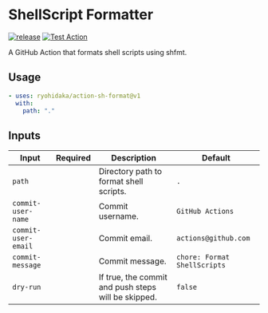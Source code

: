 # ShellScript Formatter

[![release](https://badgen.net/github/release/ryohidaka/action-sh-format)](https://github.com/ryohidaka/action-sh-format/releases/)
[![Test Action](https://github.com/ryohidaka/action-sh-format/actions/workflows/test.yml/badge.svg)](https://github.com/ryohidaka/action-sh-format/actions/workflows/test.yml)

A GitHub Action that formats shell scripts using shfmt.

## Usage

```yml
- uses: ryohidaka/action-sh-format@v1
  with:
    path: "."
```

## Inputs

| Input               | Required | Description                                         | Default                      |
| ------------------- | -------- | --------------------------------------------------- | ---------------------------- |
| `path`              |          | Directory path to format shell scripts.             | `.`                          |
| `commit-user-name`  |          | Commit username.                                    | `GitHub Actions`             |
| `commit-user-email` |          | Commit email.                                       | `actions@github.com`         |
| `commit-message`    |          | Commit message.                                     | `chore: Format ShellScripts` |
| `dry-run`           |          | If true, the commit and push steps will be skipped. | `false`                      |
